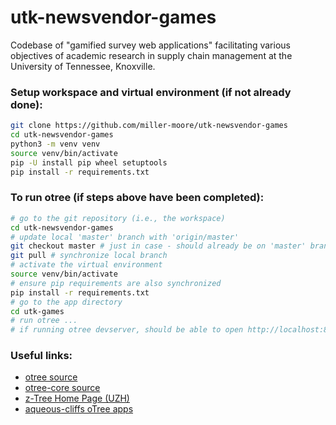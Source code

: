 # utk-newsvendor-games
Codebase of "gamified survey web applications" facilitating various objectives of academic research in supply chain management at the University of Tennessee, Knoxville.

### Setup workspace and virtual environment (if not already done):
```bash
git clone https://github.com/miller-moore/utk-newsvendor-games
cd utk-newsvendor-games
python3 -m venv venv
source venv/bin/activate
pip -U install pip wheel setuptools
pip install -r requirements.txt
```

### To run otree (if steps above have been completed):
```bash
# go to the git repository (i.e., the workspace)
cd utk-newsvendor-games
# update local 'master' branch with 'origin/master'
git checkout master # just in case - should already be on 'master' branch
git pull # synchronize local branch
# activate the virtual environment
source venv/bin/activate
# ensure pip requirements are also synchronized
pip install -r requirements.txt
# go to the app directory
cd utk-games
# run otree ...
# if running otree devserver, should be able to open http://localhost:8000/ in a web browser but only if you're running `otree devserver` on your local machine. This is not likely to work on remote machines unless a port is forwarded from your local machine to the remote machine through ssh, which is a topic beyond the scope of this project.
```

### Useful links:
 - [otree source](https://github.com/oTree-org/otree)
 - [otree-core source](https://github.com/oTree-org/otree-core)
 - [z-Tree Home Page (UZH)](https://www.uzh.ch/cmsssl/ztree/en.html)
 - [aqueous-cliffs oTree apps](https://www.otreehub.com/projects/aqueous-cliffs-60932/)
